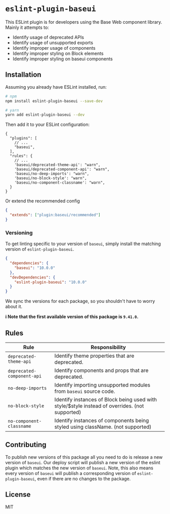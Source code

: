 # `eslint-plugin-baseui`

This ESLint plugin is for developers using the Base Web component library. Mainly it attempts to:

- Identify usage of deprecated APIs
- Identify usage of unsupported exports
- Identify improper usage of components
- Identify improper styling on Block elements
- Identify improper styling on baseui components

## Installation

Assuming you already have ESLint installed, run:

```sh
# npm
npm install eslint-plugin-baseui --save-dev

# yarn
yarn add eslint-plugin-baseui --dev
```

Then add it to your ESLint configuration:

```json5
{
  "plugins": [
    // ...
    "baseui",
  ],
  "rules": {
    // ...
    'baseui/deprecated-theme-api': "warn",
    'baseui/deprecated-component-api': "warn",
    'baseui/no-deep-imports': "warn",
    'baseui/no-block-style': "warn",
    'baseui/no-component-classname': "warn",
  }
}
```

Or extend the recommended config

```json
{
  "extends": ["plugin:baseui/recommended"]
}
```

### Versioning

To get linting specific to your version of `baseui`, simply install the matching version of `eslint-plugin-baseui`.

```json
{
  "dependencies": {
    "baseui": "10.0.0"
  },
  "devDependencies": {
    "eslint-plugin-baseui": "10.0.0"
  }
}
```

We sync the versions for each package, so you shouldn't have to worry about it.

**ℹ️ Note that the first available version of this package is `9.41.0`.**

## Rules

| Rule                       | Responsibility                                                                                 |
|----------------------------|------------------------------------------------------------------------------------------------|
| `deprecated-theme-api`     | Identify theme properties that are deprecated.                                                 |
| `deprecated-component-api` | Identify components and props that are deprecated.                                             |
| `no-deep-imports`          | Identify importing unsupported modules from `baseui` source code.                              |
| `no-block-style`           | Identify instances of Block being used with style/$style instead of overrides. (not supported) |
| `no-component-classname`   | Identify instances of components being styled using className. (not supported)                 |

## Contributing

To publish new versions of this package all you need to do is release a new version of `baseui`. Our deploy script will publish a new version of the eslint plugin which matches the new version of `baseui`. Note, this also means every version of `baseui` will publish a corresponding version of `eslint-plugin-baseui`, even if there are no changes to the package.

## License

MIT
